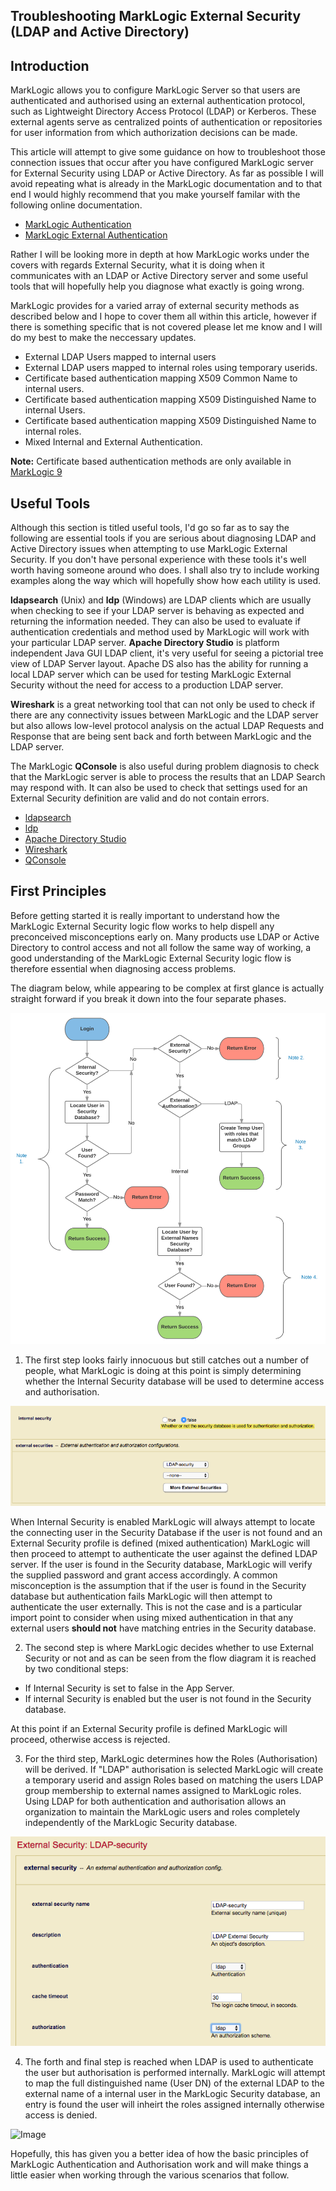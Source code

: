 ## Troubleshooting MarkLogic External Security (LDAP and Active Directory)

## Introduction

MarkLogic allows you to configure MarkLogic Server so that users are authenticated and authorised using an external authentication protocol, such as Lightweight Directory Access Protocol (LDAP) or Kerberos. These external agents serve as centralized points of authentication or repositories for user information from which authorization decisions can be made.

This article will attempt to give some guidance on how to troubleshoot those connection issues that occur after you have configured MarkLogic server for External Security using LDAP or Active Directory. As far as possible I will avoid repeating what is already in the MarkLogic documentation and to that end I would highly recommend that you make yourself familar with the following online documentation.
 
 * [MarkLogic Authentication](https://docs.marklogic.com/guide/security/authentication)
 * [MarkLogic External Authentication](https://docs.marklogic.com/guide/security/external-auth)
 
 
 Rather I will be looking more in depth at how MarkLogic works under the covers with regards External Security, what it is doing when it communicates with an LDAP or Active Directory server and some useful tools that will hopefully help you diagnose what exactly is going wrong.
 
 MarkLogic provides for a varied array of external security methods as described below and I hope to cover them all within this article, however if there is something specific that is not covered please let me know and I will do my best to make the neccessary updates.
 
 * External LDAP Users mapped to internal users
 * External LDAP users mapped to internal roles using temporary userids.
 * Certificate based authentication mapping X509 Common Name to internal users.
 * Certificate based authentication mapping X509 Distinguished Name to internal Users.
 * Certificate based authentication mapping X509 Distinguished Name to internal roles.
 * Mixed Internal and External Authentication.
 
 **Note:** Certificate based authentication methods are only available in [MarkLogic 9](https://docs.marklogic.com/guide/security/authentication#id_28959)
 
## Useful Tools
 
 Although this section is titled useful tools, I'd go so far as to say the following are essential tools if you are serious about diagnosing LDAP and Active Directory issues when attempting to use MarkLogic External Security. If you don't have personal experience with these tools it's well worth having someone around who does. I shall also try to include working examples along the way which will hopefully show how each utility is used.
  
  **ldapsearch** (Unix) and **ldp** (Windows) are LDAP clients which are usually when checking to see if your LDAP server is behaving as expected and returning the information needed. They can also be used to evaluate if authentication credentials and method used by MarkLogic will work with your particular LDAP server. **Apache Directory Studio** is platform independent  Java GUI LDAP client, it's very useful for seeing a pictorial tree view of LDAP Server layout. Apache DS also has the ability for running a local LDAP server which can be used for testing MarkLogic External Security without the need for access to a production LDAP server.
  
  **Wireshark** is a great networking tool that can not only be used to check if there are any connectivity issues between MarkLogic and the LDAP server but also allows low-level protocol analysis on the actual LDAP Requests and Response that are being sent back and forth between MarkLogic and the LDAP server.
  
  The MarkLogic **QConsole** is also useful during problem diagnosis to check that the MarkLogic server is able to process the results that an LDAP Search may respond with. It can also be used to check that settings used for an External Security definition are valid and do not contain errors.
   
 * [ldapsearch](https://linux.die.net/man/1/ldapsearch) 
 * [ldp](https://technet.microsoft.com/en-us/library/cc772839(v=ws.10).aspx) 
 * [Apache Directory Studio](http://directory.apache.org/studio/)
 * [Wireshark](https://www.wireshark.org/)
 * [QConsole](https://docs.marklogic.com/guide/qconsole/intro)

 
## First Principles
 
 Before getting started it is really important to understand how the MarkLogic External Security logic flow works to help dispell any preconceived misconceptions early on. Many products use LDAP or Active Directory to control access and not all follow the same way of working, a good understanding of the MarkLogic External Security logic flow is therefore essential when diagnosing access problems.
  
 The diagram below, while appearing to be complex at first glance is actually straight forward if you break it down into the four separate phases.
 
  ![Image](./../images/MarkLogicExternalSecurityLogic.svg)
 
 
1.  The first step looks fairly innocuous but still catches out a number of people, what MarkLogic is doing at this point is simply determining whether the Internal Security database will be used to determine access and authorisation. 

  ![Image](./../images/MarkLogicAppServerSecurity1.png)
  
  When Internal Security is enabled MarkLogic will always attempt to locate the connecting user in the Security Database if the user is not found and an External Security profile is defined (mixed authentication) MarkLogic will then proceed to attempt to authenticate the user against the defined LDAP server. If the user is found in the Security database, MarkLogic will verify the supplied password and grant access accordingly. A common misconception is the assumption that if the user is found in the Security database but authentication fails MarkLogic will then attempt to authenticate the user externally. This is not the case and is a particular import point to consider when using mixed authentication in that any external users **should not** have matching entries in the Security database. 

2. The second step is where MarkLogic decides whether to use External Security or not and as can be seen from the flow diagram it is reached by two conditional steps:

* If Internal Security is set to false in the App Server.
* If internal Security is enabled but the user is not found in the Security database.

At this point if an External Security profile is defined MarkLogic will proceed, otherwise access is rejected.

3. For the third step, MarkLogic determines how the Roles (Authorisation) will be derived. If "LDAP" authorisation is selected MarkLogic will create a temporary userid and assign Roles based on matching the users LDAP group membership to external names assigned to MarkLogic roles. Using LDAP for both authentication and authorisation allows an organization to maintain the MarkLogic users and roles completely independently of the MarkLogic Security database.

  ![Image](./../images/MarkLogicExternalSecurity2.png)
  
4. The forth and final step is reached when LDAP is used to authenticate the user but authorisation is performed internally. MarkLogic will attempt to map the full distinguished name (User DN) of the external LDAP to the external name of a internal user in the MarkLogic Security database, an entry is found the user will inheirt the roles assigned internally otherwise access is denied.

  ![Image](./../images/MarkLogicExternalSecurity21.png)

Hopefully, this has given you a better idea of how the basic principles of MarkLogic Authentication and Authorisation work and will make things a little easier when working through the various scenarios that follow.
 

